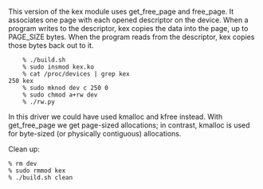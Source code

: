 This version of the kex module uses get_free_page and free_page.
It associates one page with each opened descriptor on the device.
When a program writes to the descriptor, kex copies the data into
the page, up to PAGE_SIZE bytes. When the program reads from the 
descriptor, kex copies those bytes back out to it.

```
    % ./build.sh
    % sudo insmod kex.ko 
    % cat /proc/devices | grep kex
250 kex
    % sudo mknod dev c 250 0
    % sudo chmod a+rw dev
    % ./rw.py
```

In this driver we could have used kmalloc and kfree instead. With
get_free_page we get page-sized allocations; in contrast, kmalloc
is used for byte-sized (or physically contiguous) allocations.

Clean up:

    % rm dev
    % sudo rmmod kex
    % ./build.sh clean
